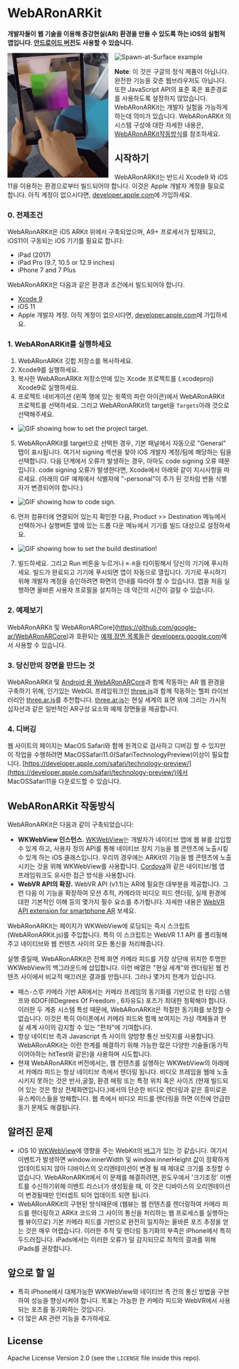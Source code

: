 # WebARonARKit

**개발자들이 웹 기술을 이용해 증강현실(AR) 환경을 만들 수 있도록 하는 iOS의 실험적 앱입니다.   [안드로이드 버전](https://github.com/google-ar/WebARonARCore)도 사용할 수 있습니다.**

<img alt="Spawn-at-Camera example" src="https://github.com/google-ar/three.ar.js/raw/master/examples/screencaps/20170829-arkit-spawnAtCamera-1.gif" style="float: left; object-fit: cover; width: 45%; height: 20em; margin-right: 1em; "><img alt="Spawn-at-Surface example" src="https://github.com/google-ar/three.ar.js/raw/master/examples/screencaps/20170829-arkit-spawnAtSurface-1.gif" style="width: 45%; height: 20em; object-fit: cover;">

**Note**: 이 것은 구글의 정식 제품이 아닙니다. 완전한 기능을 갖춘 웹브라우저도 아닙니다. 또한 JavaScript API의 표준 혹은 표준경로를 사용하도록 설정하지 않았습니다. WebARonARKit는 개발자 실험을 가능하게 하는데 의미가 있습니다. WebARonARKit 의 시스템 구성에 대한 자세한 내용은,  [WebARonARKit작동방식](#WebARonARKit작동방식)를 참조하세요.

## 

## 시작하기

WebARonARKit는 반드시 Xcode9 와 iOS 11을 이용하는 환경으로부터 빌드되어야 합니다. 이것은 Apple 개발자 계정을 필요로 합니다.  아직 계정이 없으시다면, [developer.apple.com](http://developer.apple.com)에 가입하세요.



### <a name="전제 조건">0. 전제조건</a>

WebARonARKit은 iOS ARKit 위에서 구축되었으며, A9+ 프로세서가 탑재되고, iOS11이 구동되는 iOS 기기를 필요로 합니다:

+ iPad (2017)
+ iPad Pro (9.7, 10.5 or 12.9 inches)
+ iPhone 7 and 7 Plus



WebARonARKit은 다음과 같은 환경과 조건에서 빌드되어야 합니다. 

+ [Xcode 9](https://developer.apple.com/xcode/)
+ iOS 11
+ Apple 개발자 계정. 아직 계정이 없으시다면, [developer.apple.com](http://developer.apple.com)에 가입하세요.
  ​


### <a name="WebARonARKit를실행하세요">1. WebARonARKit를 실행하세요</a>

1. WebARonARKit 깃헙 저장소를 복사하세요.
2. Xcode9를 실행하세요.
3. 복사한 WebARonARKit 저장소안에 있는 Xcode 프로젝트를 (.xcodeproj) Xcode9로 실행하세요.
4. 프로젝트 네비게이션 (왼쪽 행에 있는 윗쪽의 파란 아이콘)에서 WebARonARKit 프로젝트를 선택하세요. 그리고 WebARonARKit의 target을 `Targets`아래 것으로 선택해주세요.

- ![GIF showing how to set the project target.](https://media.giphy.com/media/xUOxfc84FVlNqqeJeU/giphy.gif)
5. WebARonARKit를 target으로 선택한 경우, 기본 패널에서 자동으로 "General"  탭이 표시됩니다. 여기서 signing 섹션을 찾아 iOS 개발자 계정/팀에 해당하는 팀을 선택합니다. 다음 단계에서 오류가 발생하는 경우, 아마도 code signing 오류 때문입니다. code signing 오류가 발생한다면, Xcode에서 아래와 같이 지시사항을 따르세요. (아래의 GIF 예제에서 식별자에 "-personal"이 추가 된 것처럼 번들 식별자가 변경되어야 합니다.)
- ![GIF showing how to code sign.](https://media.giphy.com/media/3osBL6RqUu3prBVYOc/giphy.gif)
6. 먼저 컴퓨터에 연결되어 있는지 확인한 다음, Product >> Destination 메뉴에서 선택하거나 실행버튼 옆에 있는 드롭 다운 메뉴에서 기기를 빌드 대상으로 설정하세요. 
- ![GIF showing how to set the build destination!](https://media.giphy.com/media/3osBL6aab1y581gPyE/giphy.gif)
7. 빌드하세요. 그리고  Run 버튼을 누르거나 `⌘-R`을  타이핑해서 당신의 기기에 푸시하세요. 빌드가 완료되고 기기에 푸시되면 앱이 자동으로 열립니다. 기기로 푸시하기 위해 개발자 계정을 승인하려면 화면의 안내를 따라야 할 수 있습니다. 앱을 처음 실행하면 올바른 사용자 프로필을 설치하는 데 약간의 시간이 걸릴 수 있습니다.



### <a name="예제보기">2. 예제보기</a>

WebARonARKit 및 WebARonARCore](https://github.com/google-ar/WebARonARCore)과 호환되는 [예제 장면 목록들](https://developers.google.com/ar/develop/web/getting-started#examples)은  [developers.google.com](https://developers.google.com/ar/develop/web/getting-started#examples)에서 사용할 수 있습니다.

### <a name="당신만의장면을만드는것">3. 당신만의 장면을 만드는 것</a>

WebARonARKit 및 [Android 용 WebARonARCore](https://github.com/google-ar/WebARonARCore)과 함께 작동하는 AR 웹 환경을 구축하기 위해, 인기있는 WebGL 프레임워크인 [three.js](http://threejs.org)과 함께 작동하는 헬퍼 라이브러리인 [three.ar.js](https://github.com/google-ar/three.ar.js)를 추천합니다. [three.ar.js](https://github.com/google-ar/three.ar.js)는 현실 세계의 표면 위에 그리는 가시적 십자선과 같은 일반적인 AR구성 요소와 예제 장면들을 제공합니다.

### <a name="디버깅">4. 디버깅 </a>

웹 사이트의 페이지는 MacOS Safari와 함께 원격으로 검사하고 디버깅 할 수 있지만 이 작업을 수행하려면 MacOSSafari11.0(SafariTechnologyPreview)이상이 필요합니다. [https://developer.apple.com/safari/technology-preview/](https://developer.apple.com/safari/technology-preview/)에서 MacOSSafari11을 다운로드할 수 있습니다.



## <a name="WebARonARKit작동방식">WebARonARKit 작동방식</a>

WebARonARKit은 다음과 같이 구축되었습니다:

* **WKWebView 인스턴스.**  [WKWebView](https://developer.apple.com/documentation/webkit/wkwebview)는 개발자가 네이티브 앱에 웹 뷰를 삽입할 수 있게 하고, 사용자 정의 API를 통해 네이티브 장치 기능을 웹 콘텐츠에 노출시킬 수 있게 하는 iOS 클래스입니다. 우리의 경우에는 ARKit의 기능을 웹 콘텐츠에 노출시키는 것을 위해 WKWebView를 사용합니다. [Cordova](https://cordova.apache.org/)와 같은 네이티브/웹 앱 프레임워크도 유사한 접근 방식을 사용합니다.
* **WebVR API의 확장.** WebVR API (v1.1)는 AR에 필요한 대부분을 제공합니다. 그런 다음 이 기능을 확장하여 모션 추적, 카메라의 비디오 피드 렌더링, 실제 환경에 대한 기본적인 이해 등의 몇가지 필수 요소를 추가합니다. 자세한 내용은 [WebVR API extension for smartphone AR](https://github.com/google-ar/three.ar.js/blob/master/webvr_ar_extension.md) 보세요.

WebARonARKit는 페이지가 WKWebView에 로딩되는 즉시 스크립트(WebARonARKit.js)를 주입합니다. 특히 이 스크립트는 WebVR 1.1 API 를 폴리필해주고 네이티브와 웹 컨텐츠 사이의 모든 통신을 처리해줍니다. 

실행 중일때, WebARonARKit은 전체 화면 카메라 피드를 가장 상단에 위치한 투명한  WKWebView의 백그라운드에 삽입합니다. 이런 배열은 "현실 세계"와  렌더링된 웹 컨텐츠 사이에서 비교적 매끄러운 결과를 만듭니다. 그러나 몇가지 한계가 있습니다.

* 패스-스루 카메라 기반 AR에서는 카메라 프레임의 동기화를 기반으로 한 타임 스탬프와 6DOF(6Degrees Of Freedom , 6자유도) 포즈가 최대한 정확해야 합니다. 이러한 두 계층 시스템 특성 때문에, WebARonARKit은 적절한 동기화를 보장할 수 없습니다. 이것은 특히 아이폰에서 카메라 피드와 함께 보여지는 가상 객체들과 현실 세계 사이의 감지할 수 있는 "편차"에 기여합니다.
* 항상 네이티브 측과 Javascript 측 사이의 양방향 통신 브릿지를 사용합니다. WebARonARKit는 이런 한계를 해결하기 위해 가능한 많은 다양한 기술들(동기적이어야하는 hitTest와 같은)을 사용하며 시도합니다. 
* 현재 WebARonARKit 버전에서는, 웹 컨텐츠를 실행하는 WKWebView의 아래에서 카메라 피드는 항상 네이티브 측에서 렌더링 됩니다. 비디오 프레임을 웹에 노출시키지 못하는 것은 반사,굴절, 환경 매핑 또는 특정 위치 혹은 사이즈 (현재 빌드되어 있는 것은 항상 전체화면입니다.)에서의 단순한 비디오 렌더링과 같은 흥미로운 유스케이스들을 방해합니다. 웹 측에서 비디오 피드를 렌더링을 하면 이전에 언급한 동기 문제도 해결됩니다.

## <a name="알려진문제">알려진 문제</a>
+ iOS 10 [WKWebView](https://developer.apple.com/documentation/webkit/wkwebview)에 영향을 주는 WebKit의 [버그](https://bugs.webkit.org/show_bug.cgi?id=170595)가 있는 것 같습니다. 여기서 이벤트가 발생하면 window.innerWidth 및 window.innerHeight 값이 정확하게 업데이트되지 않아 디바이스의 오리엔테이션이 변경 될 때 제대로 크기를 조정할 수 없습니다. WebARonARKit에서 이 문제를 해결하려면,  윈도우에서 '크기조정' 이벤트를 수신하기위해 이벤트 리스너가 생성됬을 때, 이 것은 디바이스의 오리엔테이션이 변경될때만 인터셉트 되어 업데이트 되면 됩니다. 
+ WebARonARKit의 구현된 방식때문에 (웹뷰는 웹 컨텐츠를 렌더링하여 카메라 피드를 렌더링하고 ARKit 코드와 그 사이의 통신을 처리하는 웹 프로세스를 실행하는 웹 뷰이므로) 기본 카메라 피드를 기반으로 완전히 일치하는 올바른 포즈 추정을 얻는 것은 매우 어렵습니다. 이러한 추적 및 렌더링 동기화의 부족은 iPhone에서 특히 두드러집니다. iPads에서는 이러한 오류가 덜 감지되므로 최적의 결과를 위해 iPads를 권장합니다. 

## <a name="앞으로할일">앞으로 할 일</a>
+ 특히 iPhone에서 대체가능한 WKWebView와 네이티브 측 간의 통신 방법을 구현하여 성능을 향상시켜야 합니다. 목표는 가능한 한 카메라 피드와 WebVR에서 사용되는 포즈를 동기화하는 것입니다.
+ 더 많은 AR 관련 기능을 추가하세요.

## <a name="License">License</a>
Apache License Version 2.0 (see the `LICENSE` file inside this repo).
